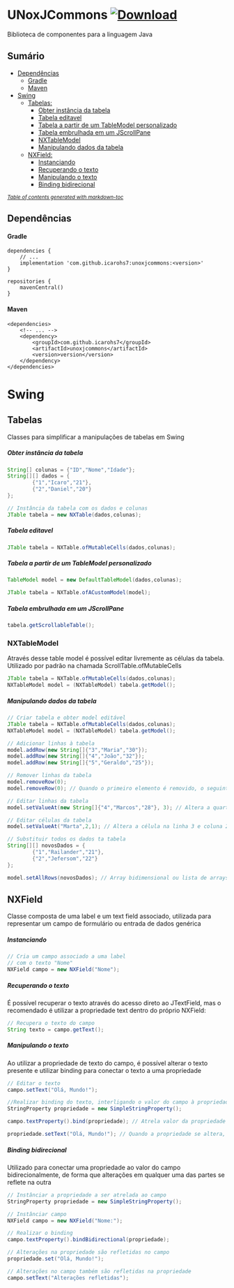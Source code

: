 # UNoxJCommons [ ![Download](https://api.bintray.com/packages/icarohs7/libraries/unoxjcommons/images/download.svg) ](https://bintray.com/icarohs7/libraries/unoxjcommons/_latestVersion)
Biblioteca de componentes para a linguagem Java

## Sumário

* [Dependências](#dependências)
  * [Gradle](#gradle)
  * [Maven](#maven)
* [Swing](#swing)
    * [Tabelas:](#tabelas)
        * [Obter instância da tabela](#obter-instância-da-tabela)
        * [Tabela editavel](#tabela-editavel)
        * [Tabela a partir de um TableModel personalizado](#tabela-a-partir-de-um-tablemodel-personalizado)
        * [Tabela embrulhada em um JScrollPane](#tabela-embrulhada-em-um-jscrollpane)
        * [NXTableModel](#nxtablemodel)
        * [Manipulando dados da tabela](#manipulando-dados-da-tabela)
    * [NXField: ](#nxfield)
        * [Instanciando](#instanciando)
        * [Recuperando o texto](#recuperando-o-texto)
        * [Manipulando o texto](#manipulando-o-texto)
        * [Binding bidirecional](#binding-bidirecional)

<small><i><a href='http://ecotrust-canada.github.io/markdown-toc/'>Table of contents generated with markdown-toc</a></i></small>


## Dependências

#### Gradle

```
dependencies {
	// ...
	implementation 'com.github.icarohs7:unoxjcommons:<version>'
}

repositories {
	mavenCentral()
}
```

#### Maven

```
<dependencies>
	<!-- ... -->
	<dependency>
		<groupId>com.github.icarohs7</groupId>
		<artifactId>unoxjcommons</artifactId>
		<version>version</version>
	</dependency>
</dependencies>
```
# Swing

## Tabelas
Classes para simplificar a manipulações de tabelas em Swing

##### Obter instância da tabela

```java
String[] colunas = {"ID","Nome","Idade"};
String[][] dados = {
		{"1","Icaro","21"},
		{"2","Daniel","20"}
};

// Instância da tabela com os dados e colunas
JTable tabela = new NXTable(dados,colunas);
```

##### Tabela editavel

```java
JTable tabela = NXTable.ofMutableCells(dados,colunas);
```

##### Tabela a partir de um TableModel personalizado

```java
TableModel model = new DefaultTableModel(dados,colunas);

JTable tabela = NXTable.ofACustomModel(model);
```

##### Tabela embrulhada em um JScrollPane

```java
tabela.getScrollableTable();
```

### NXTableModel
Através desse table model é possível editar livremente as células da tabela.<br> 
Utilizado por padrão na chamada ScrollTable.ofMutableCells

```java
JTable tabela = NXTable.ofMutableCells(dados,colunas);
NXTableModel model = (NXTableModel) tabela.getModel();
```

##### Manipulando dados da tabela

```java
// Criar tabela e obter model editável
JTable tabela = NXTable.ofMutableCells(dados,colunas);
NXTableModel model = (NXTableModel) tabela.getModel();

// Adicionar linhas à tabela
model.addRow(new String[]{"3","Maria","30"});
model.addRow(new String[]{"4","João","32"});
model.addRow(new String[]{"5","Geraldo","25"});

// Remover linhas da tabela
model.removeRow(0);
model.removeRow(0); // Quando o primeiro elemento é removido, o seguinte toma seu lugar

// Editar linhas da tabela
model.setValueAt(new String[]{"4","Marcos","28"}, 3); // Altera a quarta linha

// Editar células da tabela
model.setValueAt("Marta",2,1); // Altera a célula na linha 3 e coluna 2

// Substituir todos os dados ta tabela
String[][] novosDados = {
		{"1","Railander","21"},
		{"2","Jefersom","22"}
};

model.setAllRows(novosDados); // Array bidimensional ou lista de arrays
```

## NXField
Classe composta de uma label e um text field associado, utilizada
para representar um campo de formulário ou entrada de dados genérica

##### Instanciando

```java
// Cria um campo associado a uma label
// com o texto "Nome"
NXField campo = new NXField("Nome");
```

##### Recuperando o texto
É possível recuperar o texto através do acesso direto ao JTextField,
mas o recomendado é utilizar a propriedade text dentro do próprio
NXField:

```java
// Recupera o texto do campo
String texto = campo.getText();
```

##### Manipulando o texto
Ao utilizar a propriedade de texto do campo, é possível alterar o
texto presente e utilizar binding para conectar o texto a uma propriedade

```java
// Editar o texto
campo.setText("Olá, Mundo!");

//Realizar binding do texto, interligando o valor do campo à propriedade desejada
StringProperty propriedade = new SimpleStringProperty();

campo.textProperty().bind(propriedade); // Atrela valor da propriedade ao valor do campo, unidirecionalmente

propriedade.setText("Olá, Mundo!"); // Quando a propriedade se altera, o valor do campo também é alterado
```

##### Binding bidirecional
Utilizado para conectar uma propriedade ao valor do campo bidirecionalmente,
de forma que alterações em qualquer uma das partes se reflete na outra

```java
// Instânciar a propriedade a ser atrelada ao campo
StringProperty propriedade = new SimpleStringProperty();

// Instânciar campo
NXField campo = new NXField("Nome:");

// Realizar o binding
campo.textProperty().bindBidirectional(propriedade);

// Alterações na propriedade são refletidas no campo
propriedade.set("Olá, Mundo!");

// Alterações no campo também são refletidas na propriedade
campo.setText("Alterações refletidas");
```